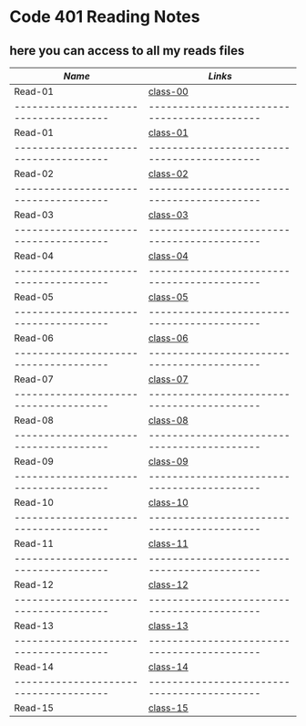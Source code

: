 # Code 401 Reading Notes
## here you can access to all my reads files

***Name***                           | *Links*
-------------------------------------|-------------------------------------------
Read-01                              | [class-00](https://osamamousa204.github.io/reading-notes-401/class-00)
-------------------------------------|-------------------------------------------
Read-01                              | [class-01](https://osamamousa204.github.io/reading-notes-401/class-01)
-------------------------------------|-------------------------------------------
Read-02                              | [class-02](https://osamamousa204.github.io/reading-notes-401/class-02)
-------------------------------------|-------------------------------------------
Read-03                              | [class-03](https://osamamousa204.github.io/reading-notes-401/class-03)
-------------------------------------|-------------------------------------------
Read-04                              | [class-04](https://osamamousa204.github.io/reading-notes-401/class-04)
-------------------------------------|-------------------------------------------
Read-05                              | [class-05](https://osamamousa204.github.io/reading-notes-401/class-05)
-------------------------------------|-------------------------------------------
Read-06                              | [class-06](https://osamamousa204.github.io/reading-notes-401/class-06)
-------------------------------------|-------------------------------------------
Read-07                              | [class-07](https://osamamousa204.github.io/reading-notes-401/class-07)
-------------------------------------|-------------------------------------------
Read-08                              | [class-08](https://osamamousa204.github.io/reading-notes-401/class-08)
-------------------------------------|-------------------------------------------
Read-09                              | [class-09](https://osamamousa204.github.io/reading-notes-401/class-09)
-------------------------------------|-------------------------------------------
Read-10                              | [class-10](https://osamamousa204.github.io/reading-notes-401/class-10)
-------------------------------------|-------------------------------------------
Read-11                              | [class-11](https://osamamousa204.github.io/reading-notes-401/class-11)
-------------------------------------|-------------------------------------------
Read-12                              | [class-12](https://osamamousa204.github.io/reading-notes-401/class-12) 
-------------------------------------|-------------------------------------------
Read-13                              | [class-13](https://osamamousa204.github.io/reading-notes-401/class-13)
-------------------------------------|-------------------------------------------
Read-14                              | [class-14](#/class-14)
-------------------------------------|-------------------------------------------
Read-15                              | [class-15](#/class-15)

 
